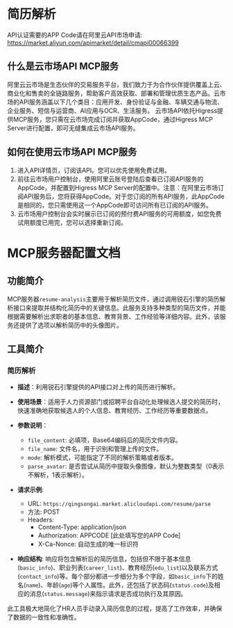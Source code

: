 # 简历解析

API认证需要的APP Code请在阿里云API市场申请: https://market.aliyun.com/apimarket/detail/cmapi00066399

## 什么是云市场API MCP服务

阿里云云市场是生态伙伴的交易服务平台，我们致力于为合作伙伴提供覆盖上云、商业化和售卖的全链路服务，帮助客户高效获取、部署和管理优质生态产品。云市场的API服务涵盖以下几个类目：应用开发、身份验证与金融、车辆交通与物流、企业服务、短信与运营商、AI应用与OCR、生活服务。
云市场API依托Higress提供MCP服务，您只需在云市场完成订阅并获取AppCode，通过Higress MCP Server进行配置，即可无缝集成云市场API服务。

## 如何在使用云市场API MCP服务

1. 进入API详情页，订阅该API。您可以优先使用免费试用。
2. 前往云市场用户控制台，使用阿里云账号登陆后查看已订阅API服务的AppCode，并配置到Higress MCP Server的配置中。注意：在阿里云市场订阅API服务后，您将获得AppCode。对于您订阅的所有API服务，此AppCode是相同的，您只需使用这一个AppCode即可访问所有已订阅的API服务。
3. 云市场用户控制台会实时展示已订阅的预付费API服务的可用额度，如您免费试用额度已用完，您可以选择重新订阅。

# MCP服务器配置文档

## 功能简介
MCP服务器`resume-analysis`主要用于解析简历文件，通过调用锐石引擎的简历解析接口来提取并结构化简历中的关键信息。此服务支持多种类型的简历文件，并能根据需要解析出求职者的基本信息、教育背景、工作经验等详细内容。此外，该服务还提供了选项以解析简历中的头像图片。

## 工具简介
### 简历解析
- **描述**：利用锐石引擎提供的API接口对上传的简历进行解析。
- **使用场景**：适用于人力资源部门或招聘平台自动化处理候选人提交的简历时，快速准确地获取候选人的个人信息、教育经历、工作经历等重要数据点。
- **参数说明**：
  - `file_content`: 必填项，Base64编码后的简历文件内容。
  - `file_name`: 文件名，用于识别和管理上传的文件。
  - `mode`: 解析模式，可能指定了不同的解析策略或者版本。
  - `parse_avatar`: 是否尝试从简历中提取头像图像，默认为整数类型（0表示不解析，1表示解析）。

- **请求示例**:
  - URL: `https://qingsongai.market.alicloudapi.com/resume/parse`
  - 方法: POST
  - Headers:
    - Content-Type: application/json
    - Authorization: APPCODE [此处填写您的APP Code]
    - X-Ca-Nonce: 自动生成的唯一标识符
  
- **响应结构**:
  响应将包含解析后的简历信息，包括但不限于基本信息(`basic_info`)、职业列表(`career_list`)、教育经历(`edu_list`)以及联系方式(`contact_info`)等。每个部分都进一步细分为多个字段，如`basic_info`下的姓名(`name`)、年龄(`age`)等个人属性。此外，还包括了状态码(`status.code`)及相应的消息(`status.message`)来指示请求是否成功执行及其原因。

此工具极大地简化了HR人员手动录入简历信息的过程，提高了工作效率，并确保了数据的一致性和准确性。
